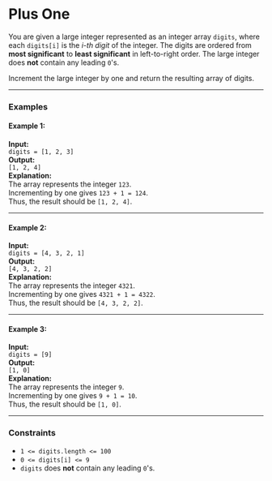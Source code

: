 # Plus One

You are given a large integer represented as an integer array `digits`, where each `digits[i]` is the *i-th digit* of the integer. The digits are ordered from **most significant** to **least significant** in left-to-right order. The large integer does **not** contain any leading `0`'s.

Increment the large integer by one and return the resulting array of digits.

---

### Examples

#### Example 1:
**Input:**  
`digits = [1, 2, 3]`  
**Output:**  
`[1, 2, 4]`  
**Explanation:**  
The array represents the integer `123`.  
Incrementing by one gives `123 + 1 = 124`.  
Thus, the result should be `[1, 2, 4]`.

---

#### Example 2:
**Input:**  
`digits = [4, 3, 2, 1]`  
**Output:**  
`[4, 3, 2, 2]`  
**Explanation:**  
The array represents the integer `4321`.  
Incrementing by one gives `4321 + 1 = 4322`.  
Thus, the result should be `[4, 3, 2, 2]`.

---

#### Example 3:
**Input:**  
`digits = [9]`  
**Output:**  
`[1, 0]`  
**Explanation:**  
The array represents the integer `9`.  
Incrementing by one gives `9 + 1 = 10`.  
Thus, the result should be `[1, 0]`.

---

### Constraints

- `1 <= digits.length <= 100`
- `0 <= digits[i] <= 9`
- `digits` does **not** contain any leading `0`'s.